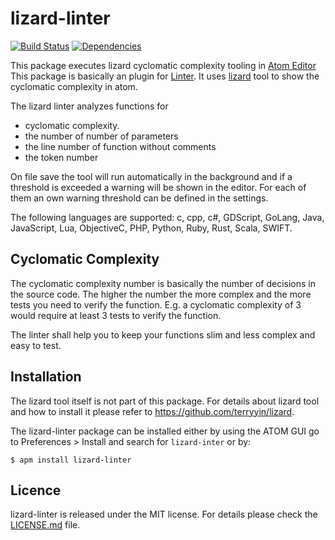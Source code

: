 # lizard-linter

[![Build Status](https://img.shields.io/circleci/build/gh/FlorianBuhl/lizard-linter.svg?style=plastic)](https://app.circleci.com/pipelines/github/FlorianBuhl/lizard-linter)
[![Dependencies](https://img.shields.io/david/FlorianBuhl/lizard-linter?style=plastic)](https://david-dm.org/FlorianBuhl/lizard-linter)

This package executes lizard cyclomatic complexity tooling in [Atom Editor](http://atom.io)
This package is basically an plugin for [Linter](https://github.com/AtomLinter/Linter).
It uses [lizard](https://github.com/terryyin/lizard) tool to show the cyclomatic complexity in atom.

The lizard linter analyzes functions for
- cyclomatic complexity.
- the number of number of parameters
- the line number of  function without comments
- the token number

On file save the tool will run automatically in the background and if a threshold is exceeded a warning will be shown in the editor.
For each of them an own warning threshold can be defined in the settings.

The following languages are supported:
c, cpp, c#, GDScript, GoLang, Java, JavaScript, Lua, ObjectiveC, PHP, Python, Ruby, Rust, Scala, SWIFT.

## Cyclomatic Complexity

The cyclomatic complexity number is basically the number of decisions in the source code.
The higher the number the more complex and the more tests you need to verify the function.
E.g. a cyclomatic complexity of 3 would require at least 3 tests to verify the function.

The linter shall help you to keep your functions slim and less complex and easy to test.

## Installation

The lizard tool itself is not part of this package.
For details about lizard tool and how to install it please refer to https://github.com/terryyin/lizard.

The lizard-linter package can be installed either by using the ATOM GUI
go to Preferences > Install and search for `lizard-inter` or by:

```
$ apm install lizard-linter
````

## Licence

lizard-linter is released under the MIT license. For details please check the [LICENSE.md](LICENSE.md) file.
